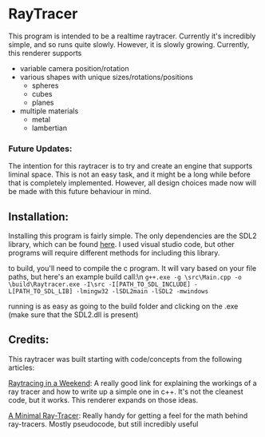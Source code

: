 # RayTracer
This program is intended to be a realtime raytracer. Currently it's incredibly simple, and so runs quite slowly. However, it is slowly growing.
Currently, this renderer supports 
  - variable camera position/rotation
  - various shapes with unique sizes/rotations/positions
    - spheres
    - cubes
    - planes
  - multiple materials
    - metal
    - lambertian
    

### Future Updates:
The intention for this raytracer is to try and create an engine that supports liminal space. This is not an easy task, and it might be a long while before that is
completely implemented. However, all design choices made now will be made with this future behaviour in mind.

## Installation:
Installing this program is fairly simple. The only dependencies are the SDL2 library, which can be found [here](https://www.libsdl.org/download-2.0.php).
I used visual studio code, but other programs will require different methods for including this library.

to build, you'll need to compile the c program. It will vary based on your file paths, but here's an example build call:\n
`g++.exe -g \src\Main.cpp -o \build\Raytracer.exe -I\src -I[PATH_TO_SDL_INCLUDE] -L[PATH_TO_SDL_LIB] -lmingw32 -lSDL2main -lSDL2 -mwindows`

running is as easy as going to the build folder and clicking on the .exe (make sure that the SDL2.dll is present)


## Credits:
This raytracer was built starting with code/concepts from the following articles:

[Raytracing in a Weekend](https://www.realtimerendering.com/raytracing/Ray%20Tracing%20in%20a%20Weekend.pdf):
A really good link for explaining the workings of a ray tracer and how to write up a simple one in c++. It's not the cleanest code, but it works.
This renderer expands on those ideas.

[A Minimal Ray-Tracer](https://www.scratchapixel.com/lessons/3d-basic-rendering/minimal-ray-tracer-rendering-simple-shapes/parametric-and-implicit-surfaces): Really handy for getting a feel for the math behind ray-tracers. Mostly pseudocode, but still incredibly useful


